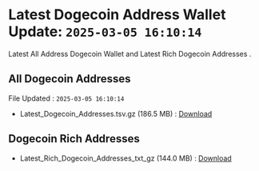 # Latest Dogecoin Address Wallet Update: `2025-03-05 16:10:14`

Latest All Address Dogecoin Wallet and Latest Rich Dogecoin Addresses .

## All Dogecoin Addresses

File Updated : `2025-03-05 16:10:14`

- Latest_Dogecoin_Addresses.tsv.gz (186.5 MB) : [Download](https://github.com/Pymmdrza/Rich-Address-Wallet/releases/tag/Dogecoin)

## Dogecoin Rich Addresses

- Latest_Rich_Dogecoin_Addresses_txt_gz (144.0 MB) : [Download](https://github.com/Pymmdrza/Rich-Address-Wallet/releases/tag/Dogecoin)
